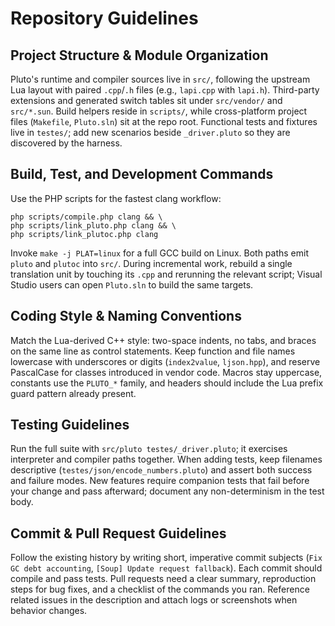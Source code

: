 # Repository Guidelines

## Project Structure & Module Organization
Pluto's runtime and compiler sources live in `src/`, following the upstream Lua layout with paired `.cpp`/`.h` files (e.g., `lapi.cpp` with `lapi.h`). Third-party extensions and generated switch tables sit under `src/vendor/` and `src/*.sun`. Build helpers reside in `scripts/`, while cross-platform project files (`Makefile`, `Pluto.sln`) sit at the repo root. Functional tests and fixtures live in `testes/`; add new scenarios beside `_driver.pluto` so they are discovered by the harness.

## Build, Test, and Development Commands
Use the PHP scripts for the fastest clang workflow:
```
php scripts/compile.php clang && \
php scripts/link_pluto.php clang && \
php scripts/link_plutoc.php clang
```
Invoke `make -j PLAT=linux` for a full GCC build on Linux. Both paths emit `pluto` and `plutoc` into `src/`. During incremental work, rebuild a single translation unit by touching its `.cpp` and rerunning the relevant script; Visual Studio users can open `Pluto.sln` to build the same targets.

## Coding Style & Naming Conventions
Match the Lua-derived C++ style: two-space indents, no tabs, and braces on the same line as control statements. Keep function and file names lowercase with underscores or digits (`index2value`, `ljson.hpp`), and reserve PascalCase for classes introduced in vendor code. Macros stay uppercase, constants use the `PLUTO_*` family, and headers should include the Lua prefix guard pattern already present.

## Testing Guidelines
Run the full suite with `src/pluto testes/_driver.pluto`; it exercises interpreter and compiler paths together. When adding tests, keep filenames descriptive (`testes/json/encode_numbers.pluto`) and assert both success and failure modes. New features require companion tests that fail before your change and pass afterward; document any non-determinism in the test body.

## Commit & Pull Request Guidelines
Follow the existing history by writing short, imperative commit subjects (`Fix GC debt accounting`, `[Soup] Update request fallback`). Each commit should compile and pass tests. Pull requests need a clear summary, reproduction steps for bug fixes, and a checklist of the commands you ran. Reference related issues in the description and attach logs or screenshots when behavior changes.

